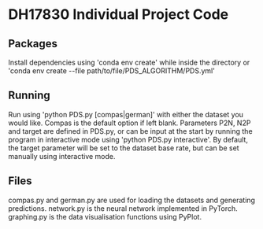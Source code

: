 # DH17830 Individual Project Code

## Packages

Install dependencies using 'conda env create' while inside the directory
or 'conda env create --file path/to/file/PDS_ALGORITHM/PDS.yml'

## Running

Run using 'python PDS.py [compas|german]' with either the dataset you would like. Compas is the default option if left blank.
Parameters P2N, N2P and target are defined in PDS.py, or can be input at the start by running the program in interactive mode using 'python PDS.py interactive'.
By default, the target parameter will be set to the dataset base rate, but can be set manually using interactive mode.

## Files

compas.py and german.py are used for loading the datasets and generating predictions.
network.py is the neural network implemented in PyTorch.
graphing.py is the data visualisation functions using PyPlot.

